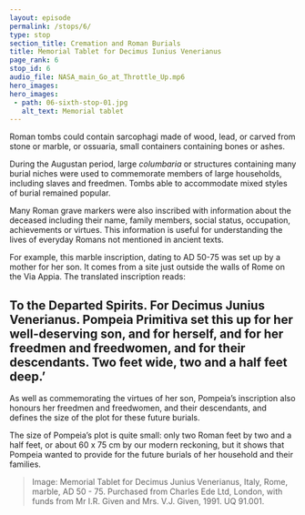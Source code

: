 ```yaml
---
layout: episode
permalink: /stops/6/
type: stop
section_title: Cremation and Roman Burials
title: Memorial Tablet for Decimus Iunius Venerianus 
page_rank: 6
stop_id: 6
audio_file: NASA_main_Go_at_Throttle_Up.mp6
hero_images:
hero_images:
 - path: 06-sixth-stop-01.jpg
   alt_text: Memorial tablet 
---
```


Roman tombs could contain sarcophagi made of wood, lead, or carved from stone or marble, or ossuaria, small containers containing bones or ashes.

During the Augustan period, large <i>columbaria</i> or structures containing many burial niches were used to commemorate members of large households, including slaves and freedmen. Tombs able to accommodate mixed styles of burial remained popular.

Many Roman grave markers were also inscribed with information about the deceased including their name, family members, social status, occupation, achievements or virtues. This information is useful for understanding the lives of everyday Romans not mentioned in ancient texts. 

For example, this marble inscription, dating to AD 50-75 was set up by a mother for her son. It comes from a site just outside the walls of Rome on the Via Appia. The translated inscription reads: 

## To the Departed Spirits. For Decimus Junius Venerianus.  Pompeia Primitiva set this up for her well-deserving son, and for herself, and for her freedmen and freedwomen, and for their descendants.  Two feet wide, two and a half feet deep.’ 

As well as commemorating the virtues of her son, Pompeia’s inscription also honours her freedmen and freedwomen, and their descendants, and defines the size of the plot for these future burials. 

The size of Pompeia’s plot is quite small: only two Roman feet by two and a half feet, or about 60 x 75 cm by our modern reckoning, but it shows that Pompeia wanted to provide for the future burials of her household and their families. 

> Image: Memorial Tablet for Decimus Junius Venerianus, Italy, Rome, marble, AD 50 - 75. Purchased from Charles Ede Ltd, London, with funds from Mr I.R. Given and Mrs. V.J. Given, 1991. UQ 91.001.

